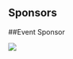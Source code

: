 ## Sponsors

##Event Sponsor

<img src="http://www.gogoair.com/static/dotcom/img/gogo-logo-lock.png" />
